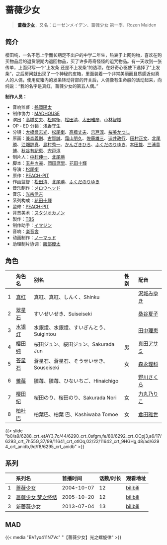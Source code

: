 # 蔷薇少女


> <u>**[蔷薇少女](https://bgm.tv/subject/1025)**</u>，又名：ローゼンメイデン、蔷薇少女 第一季、Rozen Maiden

## 简介

樱田纯，一名不愿上学而长期足不出户的中学二年生，热衷于上网购物，喜欢在购买物品后的退货限期内退回物品，买了许多奇奇怪怪的诅咒物品。有一天收到一张传单，上面只写一个“上发条 还是不上发条”的选项，在好奇心驱使下选择了“上发条”，之后房间就出现了一个神秘的皮箱，里面装着一个非常美丽而且质感近似真人的人偶，使用皮箱内的发条转动背部的开关后，人偶像有生命般的活动起来，向纯说：“我的名字是真红，蔷薇少女的第五人偶。”

**制作人员：**
- 音响监督：[鶴岡陽太](https://bgm.tv/person/29)
- 制作协力：[MADHOUSE](https://bgm.tv/person/603)
- 演出：[高橋丈夫](https://bgm.tv/person/1611)、[松尾衡](https://bgm.tv/person/2567)、[松田清](https://bgm.tv/person/12363)、[太田雅彦](https://bgm.tv/person/1294)、[小林智樹](https://bgm.tv/person/2904)
- OP・ED 分镜：[浅香守生](https://bgm.tv/person/40)
- 分镜：[大橋誉志光](https://bgm.tv/person/382)、[松尾衡](https://bgm.tv/person/2567)、[高橋丈夫](https://bgm.tv/person/1611)、[宍戸淳](https://bgm.tv/person/2887)、[桜美かつし](https://bgm.tv/person/1019)
- 原画：[兼森義則](https://bgm.tv/person/753)、[古賀誠](https://bgm.tv/person/1191)、[霜山朋久](https://bgm.tv/person/13997)、[佐藤雄三](https://bgm.tv/person/780)、[迫井政行](https://bgm.tv/person/3107)、[田村正文](https://bgm.tv/person/12608)、[北尾勝](https://bgm.tv/person/3214)、[江畑諒真](https://bgm.tv/person/12625)、[島村秀一](https://bgm.tv/person/1361)、[かんざきひろ](https://bgm.tv/person/6012)、[ふくだのりゆき](https://bgm.tv/person/755)、[本田雄](https://bgm.tv/person/1383)、[三浦貴博](https://bgm.tv/person/12920)、[秋谷有紀恵](https://bgm.tv/person/14377)、[宍戸淳](https://bgm.tv/person/2887)
- 制片人：[中村伸一](https://bgm.tv/person/12408)、[北尾勝](https://bgm.tv/person/3214)
- 脚本：[玉井☆豪](https://bgm.tv/person/3016)、[岡田麿里](https://bgm.tv/person/538)、[花田十輝](https://bgm.tv/person/262)
- 导演：[松尾衡](https://bgm.tv/person/2567)
- 原作：[PEACH-PIT](https://bgm.tv/person/1783)
- 作画监督：[松田清](https://bgm.tv/person/12363)、[北尾勝](https://bgm.tv/person/3214)、[ふくだのりゆき](https://bgm.tv/person/755)
- 音乐制作：[メロウヘッド](https://bgm.tv/person/2568)
- 音乐：[光宗信吉](https://bgm.tv/person/23)
- 系列构成：[花田十輝](https://bgm.tv/person/262)
- 监修：[PEACH-PIT](https://bgm.tv/person/1783)
- 背景美术：[スタジオカノン](https://bgm.tv/person/36854)
- 製作：[TBS](https://bgm.tv/person/27)
- 制作助手：[イマジン](https://bgm.tv/person/1610)
- 音响：[楽音舎](https://bgm.tv/person/6132)
- 动画制作：[ノーマッド](https://bgm.tv/person/3118)
- 助理制片协调：[服部優太](https://bgm.tv/person/51364)

## 角色

|     |   角色名   |   别名  | 性别 |  配音  |
|:--- |:------  |:----      |:---  |:--   |
| 1 | [真红](https://bgm.tv/character/6288) | 真紅、真紅、しんく、Shinku |  | [沢城みゆき](https://bgm.tv/person/4244) |
| 2 | [翠星石](https://bgm.tv/character/6290) | すいせいせき、Suiseiseki |  | [桑谷夏子](https://bgm.tv/person/4168) |
| 3 | [水银灯](https://bgm.tv/character/6292) | 水銀燈、水銀燈、すいぎんとう、Suigintou |  | [田中理恵](https://bgm.tv/person/3862) |
| 4 | [樱田纯](https://bgm.tv/character/6293) | 桜田ジュン、桜田ジュン、Sakurada Jun | 男 | [真田アサミ](https://bgm.tv/person/3847) |
| 5 | [苍星石](https://bgm.tv/character/11641) | 蒼星石、蒼星石、そうせいせき、Souseiseki | 女 | [森永理科](https://bgm.tv/person/4695) |
| 6 | [雏莓](https://bgm.tv/character/11642) | 雛苺、雛苺、ひないちご、Hinaichigo |  | [野川さくら](https://bgm.tv/person/4433) |
| 7 | [樱田纪](https://bgm.tv/character/6294) | 桜田のり、桜田のり、Sakurada Nori | 女 | [力丸乃りこ](https://bgm.tv/person/4689) |
| 8 | [柏叶巴](https://bgm.tv/character/6295) | 柏葉巴、柏葉 巴、Kashiwaba Tomoe | 女 | [倉田雅世](https://bgm.tv/person/3957) |

{{< slide "b0/a9/6288_crt_etAY3,7c/44/6290_crt_0sfgm,fe/80/6292_crt_OCpj3,a6/17/6293_crt_7h55G,37/99/11641_crt_otlOq,02/22/11642_crt_9HGHg,d8/ad/6294_crt_anidb,9d/f8/6295_crt_anidb" >}}

## 系列

|     |   系列名   |   首播时间  | 话数/时长  | 观看地址 |
|:---  |:------    |:----      |:---       |:---  |
| 1 |[蔷薇少女](https://bgm.tv/subject/1025)| 2004-10-07 | 12 | [bilibili](https://www.bilibili.com/bangumi/play/ss522)  |
| 2 |[蔷薇少女 梦之终结](https://bgm.tv/subject/1026)| 2005-10-20 | 12 | [bilibili](https://www.bilibili.com/bangumi/play/ss523)  |
| 3 |[新蔷薇少女](https://bgm.tv/subject/69942)| 2013-07-04 | 13 | [bilibili](https://www.bilibili.com/bangumi/play/ss525)  |


## MAD

{{< media  "BV1yx411N7Vc"
"【蔷薇少女】光之螺旋律"  >}}
